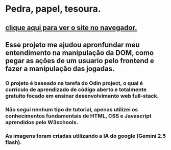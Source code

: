 # Pedra, papel, tesoura.

## [clique aqui para ver o site no navegador.](https://nascimentomatheus1.github.io/odin-rock-papers-scissors/)

## Esse projeto me ajudou apronfundar meu entendimento na manipulação da DOM, como pegar as ações de um usuario pelo frontend e fazer a manipulação das jogadas.

### O projeto é baseado na tarefa do Odin project, o qual é currículo de aprendizado de código aberto e totalmente gratuito focado em ensinar desenvolvimento web full-stack.

### Não segui nenhum tipo de tutorial, apenas utilizei os conhecimentos fundamentais de HTML, CSS e Javascript aprendidos pelo W3schools.

### As imagens foram criadas utilizando a IA do google (Gemini 2.5 flash).


